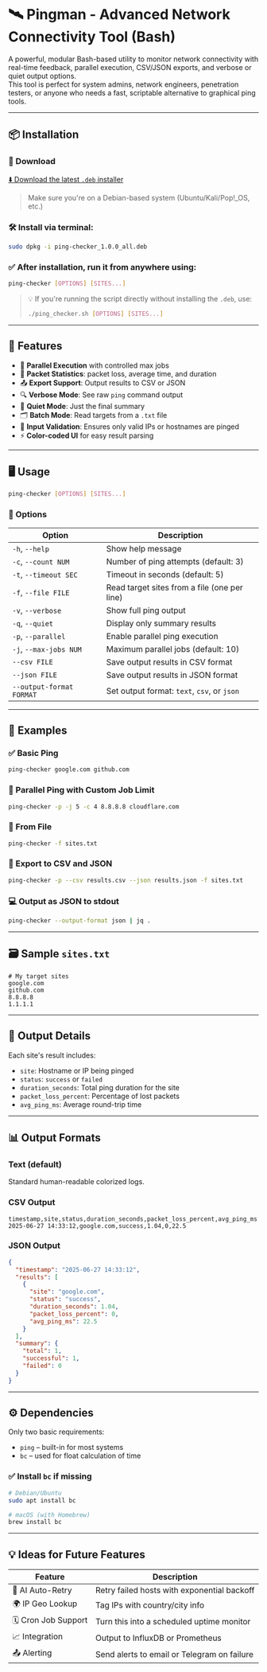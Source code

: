 # 🛰️ Pingman - Advanced Network Connectivity Tool (Bash)

A powerful, modular Bash-based utility to monitor network connectivity with real-time feedback, parallel execution, CSV/JSON exports, and verbose or quiet output options.  
This tool is perfect for system admins, network engineers, penetration testers, or anyone who needs a fast, scriptable alternative to graphical ping tools.

---

## 📦 Installation

### 🔗 Download

[⬇️ Download the latest `.deb` installer](https://github.com/yourusername/ping-checker/releases/latest/download/ping-checker_1.0.0_all.deb)

> Make sure you're on a Debian-based system (Ubuntu/Kali/Pop!\_OS, etc.)

### 🛠️ Install via terminal:

```bash
sudo dpkg -i ping-checker_1.0.0_all.deb
````

### ✅ After installation, run it from anywhere using:

```bash
ping-checker [OPTIONS] [SITES...]
```

> 💡 If you're running the script directly without installing the `.deb`, use:
>
> ```bash
> ./ping_checker.sh [OPTIONS] [SITES...]
> ```

---

## 🔧 Features

* 🔁 **Parallel Execution** with controlled max jobs
* 🧮 **Packet Statistics**: packet loss, average time, and duration
* 📤 **Export Support**: Output results to CSV or JSON
* 🔍 **Verbose Mode**: See raw `ping` command output
* 🤫 **Quiet Mode**: Just the final summary
* 🗂️ **Batch Mode**: Read targets from a `.txt` file
* 🎯 **Input Validation**: Ensures only valid IPs or hostnames are pinged
* ⚡ **Color-coded UI** for easy result parsing

---

## 🖥️ Usage

```bash
ping-checker [OPTIONS] [SITES...]
```

### 📌 Options

| Option                   | Description                                  |
| ------------------------ | -------------------------------------------- |
| `-h`, `--help`           | Show help message                            |
| `-c`, `--count NUM`      | Number of ping attempts (default: 3)         |
| `-t`, `--timeout SEC`    | Timeout in seconds (default: 5)              |
| `-f`, `--file FILE`      | Read target sites from a file (one per line) |
| `-v`, `--verbose`        | Show full ping output                        |
| `-q`, `--quiet`          | Display only summary results                 |
| `-p`, `--parallel`       | Enable parallel ping execution               |
| `-j`, `--max-jobs NUM`   | Maximum parallel jobs (default: 10)          |
| `--csv FILE`             | Save output results in CSV format            |
| `--json FILE`            | Save output results in JSON format           |
| `--output-format FORMAT` | Set output format: `text`, `csv`, or `json`  |

---

## 🧪 Examples

### ✅ Basic Ping

```bash
ping-checker google.com github.com
```

### 🔁 Parallel Ping with Custom Job Limit

```bash
ping-checker -p -j 5 -c 4 8.8.8.8 cloudflare.com
```

### 📁 From File

```bash
ping-checker -f sites.txt
```

### 🧾 Export to CSV and JSON

```bash
ping-checker -p --csv results.csv --json results.json -f sites.txt
```

### 💻 Output as JSON to stdout

```bash
ping-checker --output-format json | jq .
```

---

## 🗃️ Sample `sites.txt`

```
# My target sites
google.com
github.com
8.8.8.8
1.1.1.1
```

---

## 🧠 Output Details

Each site's result includes:

* `site`: Hostname or IP being pinged
* `status`: `success` or `failed`
* `duration_seconds`: Total ping duration for the site
* `packet_loss_percent`: Percentage of lost packets
* `avg_ping_ms`: Average round-trip time

---

## 📊 Output Formats

### Text (default)

Standard human-readable colorized logs.

### CSV Output

```csv
timestamp,site,status,duration_seconds,packet_loss_percent,avg_ping_ms
2025-06-27 14:33:12,google.com,success,1.04,0,22.5
```

### JSON Output

```json
{
  "timestamp": "2025-06-27 14:33:12",
  "results": [
    {
      "site": "google.com",
      "status": "success",
      "duration_seconds": 1.04,
      "packet_loss_percent": 0,
      "avg_ping_ms": 22.5
    }
  ],
  "summary": {
    "total": 1,
    "successful": 1,
    "failed": 0
  }
}
```

---

## ⚙️ Dependencies

Only two basic requirements:

* `ping` – built-in for most systems
* `bc` – used for float calculation of time

### ✅ Install `bc` if missing

```bash
# Debian/Ubuntu
sudo apt install bc

# macOS (with Homebrew)
brew install bc
```

---

## 💡 Ideas for Future Features

| Feature              | Description                                 |
| -------------------- | ------------------------------------------- |
| 🧠 AI Auto-Retry     | Retry failed hosts with exponential backoff |
| 🌍 IP Geo Lookup     | Tag IPs with country/city info              |
| 🗓️ Cron Job Support | Turn this into a scheduled uptime monitor   |
| 📈 Integration       | Output to InfluxDB or Prometheus            |
| 📤 Alerting          | Send alerts to email or Telegram on failure |


